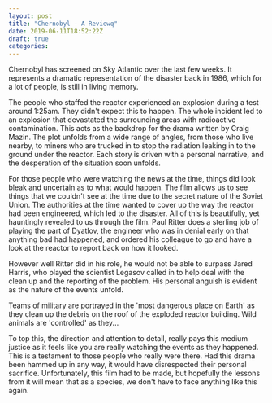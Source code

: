 ```yaml
---
layout: post
title: "Chernobyl - A Reviewq"
date: 2019-06-11T18:52:22Z
draft: true
categories:
---
```


Chernobyl has screened on Sky Atlantic over the last few weeks. It represents a dramatic representation of the disaster back in 1986, which for a lot of people, is still in living memory.  

The people who staffed the reactor experienced an explosion during a test around 1:25am. They didn't expect this to happen. The whole incident led to an explosion that devastated the surrounding areas with radioactive contamination. This acts as the backdrop for the drama written by Craig Mazin. The plot unfolds from a wide range of angles, from those who live nearby, to miners who are trucked in to stop the radiation leaking in to the ground under the reactor. Each story is driven with a personal narrative, and the desperation of the situation soon unfolds.

For those people who were watching the news at the time, things did look bleak and uncertain as to what would happen. The film allows us to see things that we couldn't see at the time due to the secret nature of the Soviet Union. The authorities at the time wanted to cover up the way the reactor had been engineered, which led to the disaster. All of this is beautifully, yet hauntingly revealed to us through the film. Paul Ritter does a sterling job of playing the part of Dyatlov, the engineer who was in denial early on that anything bad had happened, and ordered his colleague to go and have a look at the reactor to report back on how it looked. 

However well Ritter did in his role, he would not be able to surpass Jared Harris, who played the scientist Legasov called in to help deal with the clean up and the reporting of the problem. His personal anguish is evident as the nature of the events unfold. 

Teams of military are portrayed in the 'most dangerous place on Earth' as they clean up the debris on the roof of the exploded reactor building. Wild animals are 'controlled' as they... 

To top this, the direction and attention to detail, really pays this medium justice as it feels like you are really watching the events as they happened. This is a testament to those people who really were there. Had this drama been hammed up in any way, it would have disrespected their personal sacrifice. Unfortunately, this film had to be made, but hopefully the lessons from it will mean that as a species, we don't have to face anything like this again. 
